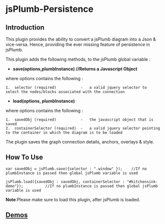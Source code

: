 jsPlumb-Persistence
===================


Introduction
--------------

This plugin provides the ability to convert a jsPlumb diagram into a Json &amp; vice-versa.
Hence, providing the ever missing feature of persistence in jsPlumb.


This plugin adds the following methods, to the jsPlumb global variable :


- **save(options,plumbInstance)             //Returns a Javascript Object**

where options contains the following :
```
1.  selector (required)           -   a valid jquery selector to select the nodes/blocks associated with the connection
```



- **load(options, plumbInstance)**

where options contains the following :
```
1.  savedObj (required)           -   the javascript object that is saved
2.  containerSelector (required)  -   a valid jquery selector pointing to the container in which the diagram is to be loaded
```


The plugin saves the graph connection details, anchors, overlays & style.


How To Use
-------------

`var savedObj = jsPlumb.save({selector : ".window" });    //If no plumbInstance is passed then global jsPlumb variable is used`

`jsPlumb.load({savedObj : savedObj, containerSelector : "#kitchensink-demo"});          //If no plumbInstance is passed then global jsPlumb variable is used`
  



**Note**:Please make sure to load this plugin, after jsPlumb is loaded.


[Demos](http://nitinsurana.github.io/jsPlumb-Persistence/)
----------------

